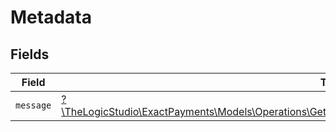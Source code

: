 # Metadata


## Fields

| Field                                                                                                                                                                                      | Type                                                                                                                                                                                       | Required                                                                                                                                                                                   | Description                                                                                                                                                                                |
| ------------------------------------------------------------------------------------------------------------------------------------------------------------------------------------------ | ------------------------------------------------------------------------------------------------------------------------------------------------------------------------------------------ | ------------------------------------------------------------------------------------------------------------------------------------------------------------------------------------------ | ------------------------------------------------------------------------------------------------------------------------------------------------------------------------------------------ |
| `message`                                                                                                                                                                                  | [?\TheLogicStudio\ExactPayments\Models\Operations\GetAccountAccountIdOrdersOrderIdOrdersResponseMessage](../../models/operations/GetAccountAccountIdOrdersOrderIdOrdersResponseMessage.md) | :heavy_minus_sign:                                                                                                                                                                         | N/A                                                                                                                                                                                        |